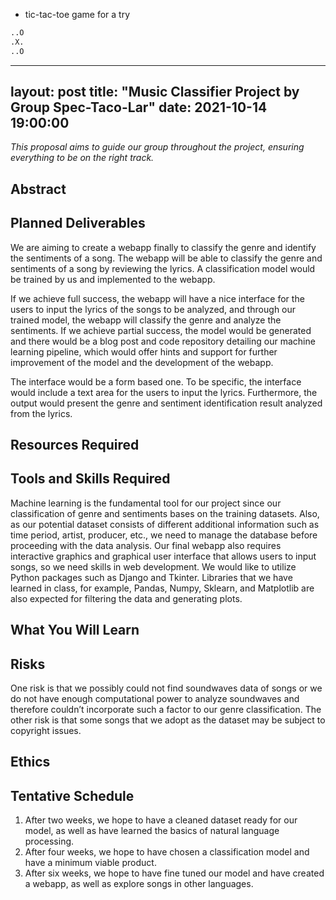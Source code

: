 * tic-tac-toe game for a try
```python
..O
.X.
..O
```

---
layout: post
title: "Music Classifier Project by Group Spec-Taco-Lar"
date: 2021-10-14 19:00:00
---


*This proposal aims to guide our group throughout the project, ensuring everything to be on the right track.*

## Abstract

## Planned Deliverables
We are aiming to create a webapp finally to classify the genre and identify the sentiments of a song. The webapp will be able to classify the genre and sentiments of a song by reviewing the lyrics. A classification model would be trained by us and implemented to the webapp.

If we achieve full success, the webapp will have a nice interface for the users to input the lyrics of the songs to be analyzed, and through our trained model, the webapp will classify the genre and analyze the sentiments. If we achieve partial success, the model would be generated and there would be a blog post and code repository detailing our machine learning pipeline, which would offer hints and support for further improvement of the model and the development of the webapp. 

The interface would be a form based one. To be specific, the interface would include a text area for the users to input the lyrics. Furthermore, the output would present the genre and sentiment identification result analyzed from the lyrics.

## Resources Required

## Tools and Skills Required

Machine learning is the fundamental tool for our project since our classification of genre and sentiments bases on the training datasets. Also, as our potential dataset consists of different additional information such as time period, artist, producer, etc., we need to manage the database before proceeding with the data analysis. Our final webapp also requires interactive graphics and graphical user interface that allows users to input songs, so we need skills in web development. We would like to utilize Python packages such as Django and Tkinter. Libraries that we have learned in class, for example, Pandas, Numpy, Sklearn, and Matplotlib are also expected for filtering the data and generating plots.

## What You Will Learn

## Risks

One risk is that we possibly could not find soundwaves data of songs or we do not have enough computational power to analyze soundwaves and therefore couldn’t incorporate such a factor to our genre classification. The other risk is that some songs that we adopt as the dataset may be subject to copyright issues.


## Ethics

## Tentative Schedule
1. After two weeks, we hope to have a cleaned dataset ready for our model, as well as have learned the basics of natural language processing. 
2. After four weeks, we hope to have chosen a classification model and have a minimum viable product. 
3. After six weeks, we hope to have fine tuned our model and have created a webapp, as well as explore songs in other languages.


